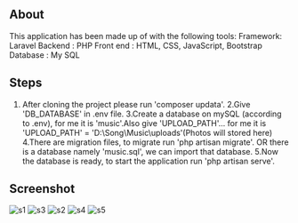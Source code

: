 
About
------------------------------------------------------------------------------------
This application has been made up of with the following tools:
    Framework:  Laravel
    Backend  : PHP
    Front end : HTML, CSS, JavaScript, Bootstrap
    Database : My SQL

Steps
------------------------------------------------------------------------------------
1. After cloning the project please run 'composer updata'.
2.Give 'DB_DATABASE' in .env file.
3.Create a database on mySQL (according to .env), for me it is 'music'.Also give 'UPLOAD_PATH'... for me it is 'UPLOAD_PATH' = 'D:\Song\Music\uploads'(Photos will stored here)
4.There are migration files, to migrate run 'php artisan migrate'.
OR
there is a database namely 'music.sql', we can import that database.
5.Now the database is ready, to start the application run 'php artisan serve'.

Screenshot
--------------------------------------------------------------------------------------
![s1](https://user-images.githubusercontent.com/86314182/177190052-812ece2b-e259-4c0d-824c-3fbbdc8b6867.png)
![s3](https://user-images.githubusercontent.com/86314182/177190418-f47e8016-d7e2-4b86-8d18-b6ca697d3c5b.png)
![s2](https://user-images.githubusercontent.com/86314182/177190524-0e8e435a-4e18-4b9c-ad11-c1868d7c56c0.png)
![s4](https://user-images.githubusercontent.com/86314182/177190723-f05f8868-a398-4f8f-9b1b-9e247e0c50b6.png)
![s5](https://user-images.githubusercontent.com/86314182/177190810-4ce9eb0c-82d3-4c01-a892-a8ab889f61b2.png)
